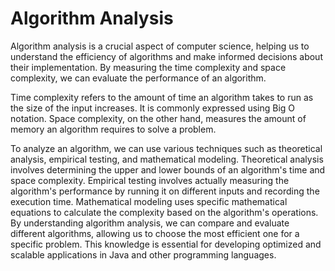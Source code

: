 # Algorithm Analysis

Algorithm analysis is a crucial aspect of computer science, helping us to understand the efficiency of algorithms and make informed decisions about their implementation. By measuring the time complexity and space complexity, we can evaluate the performance of an algorithm.

Time complexity refers to the amount of time an algorithm takes to run as the size of the input increases. It is commonly expressed using Big O notation. Space complexity, on the other hand, measures the amount of memory an algorithm requires to solve a problem.

To analyze an algorithm, we can use various techniques such as theoretical analysis, empirical testing, and mathematical modeling. Theoretical analysis involves determining the upper and lower bounds of an algorithm's time and space complexity. Empirical testing involves actually measuring the algorithm's performance by running it on different inputs and recording the execution time. Mathematical modeling uses specific mathematical equations to calculate the complexity based on the algorithm's operations.
By understanding algorithm analysis, we can compare and evaluate different algorithms, allowing us to choose the most efficient one for a specific problem. This knowledge is essential for developing optimized and scalable applications in Java and other programming languages.
